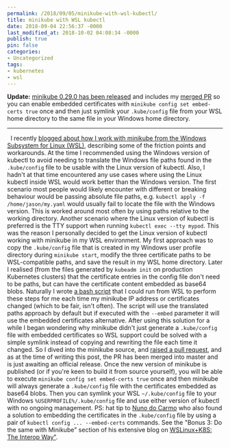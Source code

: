 ```yaml
---
permalink: /2018/09/05/minikube-with-wsl-kubectl/
title: minikube with WSL kubectl
date: 2018-09-04 22:56:37 -0000
last_modified_at: 2018-10-02 04:08:34 -0000
publish: true
pin: false
categories:
- Uncategorized
tags:
- kubernetes
- wsl
---
```

**Update:** [minikube 0.29.0 has been released](https://github.com/kubernetes/minikube/releases/tag/v0.29.0) and includes my [merged PR](https://github.com/kubernetes/minikube/pull/3065) so you can enable embedded certificates with `minikube config set embed-certs true` once and then just symlink your `.kube/config` file from your WSL home directory to the same file in your Windows home directory.

* * *

  I recently [blogged about how I work with minikube from the Windows Subsystem for Linux (WSL)](http://blog.stangroome.com/2018/06/25/minikube-and-wsl/), describing some of the friction points and workarounds. At the time I recommended using the Windows version of kubectl to avoid needing to translate the Windows file paths found in the `.kube/config` file to be usable with the Linux version of kubectl. Also, I hadn't at that time encountered any use cases where using the Linux kubectl inside WSL would work better than the Windows version. The first scenario most people would likely encounter with different or breaking behaviour would be passing absolute file paths, e.g. `kubectl apply -f /home/jason/my.yaml` would usually fail to locate the file with the Windows version. This is worked around most often by using paths relative to the working directory. Another scenario where the Linux version of kubectl is preferred is the TTY support when running `kubectl exec --tty mypod`. This was the reason I personally decided to get the Linux version of kubectl working with minikube in my WSL environment. My first approach was to copy the `.kube/config` file that is created in my Windows user profile directory during `minikube start`, modify the three certificate paths to be WSL-compatible paths, and save the result in my WSL home directory. Later I realised (from the files generated by `kubeadm init` on production Kubernetes clusters) that the certificate entries in the config file don't need to be paths, but can have the certificate content embedded as base64 blobs. Naturally I wrote [a bash script](https://gist.github.com/jstangroome/bb72c365ca7b4199e17f7b2e72d64d14) that I could run from WSL to perform these steps for me each time my minikube IP address or certificates changed (which to be fair, isn't often). The script will use the translated paths approach by default but if executed with the `--embed` parameter it will use the embedded certificates alternative. After using this solution for a while I began wondering why minikube didn't just generate a `.kube/config` file with embedded certificates so WSL support could be solved with a simple symlink instead of copying and rewriting the file each time it changed. So I dived into the minikube source, and [raised a pull request](https://github.com/kubernetes/minikube/pull/3065), and as at the time of writing this post, the PR has been merged into master and is just awaiting an official release. Once the new version of minikube is published (or if you're keen to build it from source yourself), you will be able to execute `minikube config set embed-certs true` once and then minikube will always generate a `.kube/config` file with the certificates embedded as base64 blobs. Then you can symlink your WSL `~/.kube/config` file to your Windows `%USERPROFILE%/.kube/config` file and use either version of kubectl with no ongoing management. PS: hat tip to [Nuno do Carmo](https://twitter.com/nunixtech) who also found a solution to embedding the certificates in the `.kube/config` file by using a pair of `kubectl config ... --embed-certs` commands. See the "Bonus 3: Do the same with Minikube" section of his extensive blog on [WSLinux+K8S: The Interop Way"](https://medium.com/@hoxunn/wslinux-k8s-the-interop-way-2d98e5b88f08).
